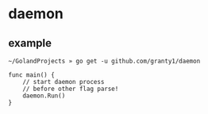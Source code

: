 # daemon


## example
```
~/GolandProjects » go get -u github.com/granty1/daemon
```

```
func main() {
    // start daemon process
    // before other flag parse!
    daemon.Run()
}
```